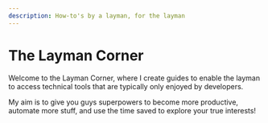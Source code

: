```yaml
---
description: How-to's by a layman, for the layman
---
```


# The Layman Corner

Welcome to the Layman Corner, where I create guides to enable the layman to access technical tools that are typically only enjoyed by developers.

My aim is to give you guys superpowers to become more productive, automate more stuff, and use the time saved to explore your true interests!
